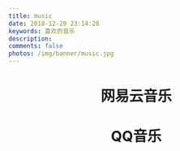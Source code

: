 ```yaml
---
title: music
date: 2018-12-20 23:14:28
keywords: 喜欢的音乐
description: 
comments: false
photos: /img/banner/music.jpg
---
```


<h1 align="center">网易云音乐</h1>

<meting-js
	server="netease"
	type="playlist"
	id="588426767"
	order="random">
</meting-js>

<h1 align="center">QQ音乐</h1>

<meting-js
	server="tencent"
	type="playlist"
	id="3011028378"
	order="random">
</meting-js>